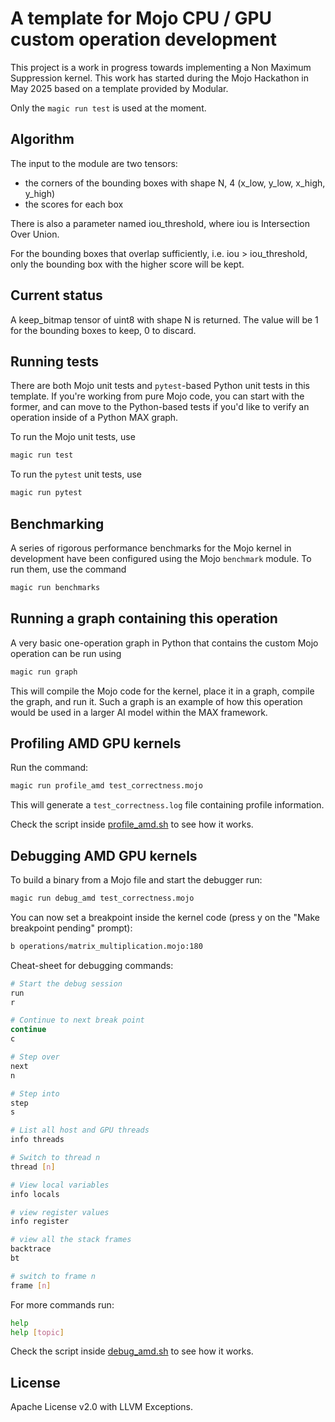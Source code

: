 # A template for Mojo CPU / GPU custom operation development #

This project is a work in progress towards implementing a Non Maximum Suppression kernel. This work
has started during the Mojo Hackathon in May 2025 based on a template provided by Modular.

Only the `magic run test` is used at the moment.

## Algorithm

The input to the module are two tensors:
- the corners of the bounding boxes with shape N, 4 (x\_low, y\_low, x\_high, y\_high)
- the scores for each box

There is also a parameter named iou\_threshold, where iou is Intersection Over Union.

For the bounding boxes that overlap sufficiently, i.e. iou > iou\_threshold, only the bounding box with the 
higher score will be kept.

## Current status

A keep\_bitmap tensor of uint8 with shape N is returned. The value will be 1 for the bounding boxes to keep, 0 to discard.

## Running tests ##

There are both Mojo unit tests and `pytest`-based Python unit tests in this
template. If you're working from pure Mojo code, you can start with the former,
and can move to the Python-based tests if you'd like to verify an operation
inside of a Python MAX graph.

To run the Mojo unit tests, use

```sh
magic run test
```

To run the `pytest` unit tests, use

```sh
magic run pytest
```

## Benchmarking ##

A series of rigorous performance benchmarks for the Mojo kernel in development
have been configured using the Mojo `benchmark` module. To run them, use the
command

```sh
magic run benchmarks
```

## Running a graph containing this operation ##

A very basic one-operation graph in Python that contains the custom Mojo
operation can be run using

```sh
magic run graph
```

This will compile the Mojo code for the kernel, place it in a graph, compile
the graph, and run it. Such a graph is an example of how this operation would
be used in a larger AI model within the MAX framework.

## Profiling AMD GPU kernels ##

Run the command:

```sh
magic run profile_amd test_correctness.mojo
```

This will generate a `test_correctness.log` file containing profile information.

Check the script inside [profile_amd.sh](./profile_amd.sh) to see how it works.

## Debugging AMD GPU kernels ##

To build a binary from a Mojo file and start the debugger run:

```sh
magic run debug_amd test_correctness.mojo
```

You can now set a breakpoint inside the kernel code (press y on the "Make
breakpoint pending" prompt):

```sh
b operations/matrix_multiplication.mojo:180
```

Cheat-sheet for debugging commands:

```sh
# Start the debug session
run
r

# Continue to next break point
continue
c

# Step over
next
n

# Step into
step
s

# List all host and GPU threads
info threads

# Switch to thread n
thread [n]

# View local variables
info locals

# view register values
info register

# view all the stack frames
backtrace
bt

# switch to frame n
frame [n]
```

For more commands run:

```sh
help
help [topic]
```

Check the script inside [debug_amd.sh](./debug_amd.sh) to see how it works.

## License ##

Apache License v2.0 with LLVM Exceptions.
